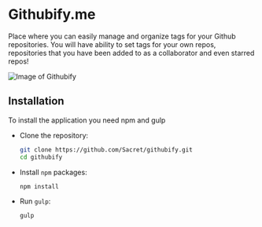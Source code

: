 Githubify.me
=======================

Place where you can easily manage and organize tags for your Github repositories. You will have ability to set tags for your own repos, repositories that you have been added to as a collaborator and even starred repos!

![Image of Githubify](http://sacret.ru/sites/default/files/styles/portfolio_400_200/public/portfolio/githubifyme.png)

Installation
------------

To install the application you need npm and gulp

-   Clone the repository:

    ```bash
    git clone https://github.com/Sacret/githubify.git
    cd githubify
    ```

-   Install `npm` packages:

    ```bash
    npm install
    ```

-   Run `gulp`:

    ```bash
    gulp
    ```
